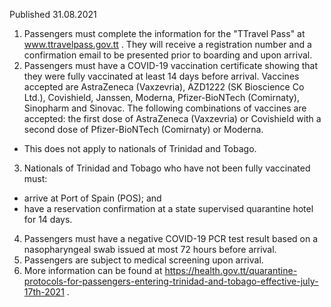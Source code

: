 Published 31.08.2021 
1. Passengers must complete the information for the "TTravel Pass" at <a href="http://www.ttravelpass.gov.tt">www.ttravelpass.gov.tt</a> . They will receive a registration number and a confirmation email to be presented prior to boarding and upon arrival. 
2. Passengers must have a COVID-19 vaccination certificate showing that they were fully vaccinated at least 14 days before arrival. Vaccines accepted are AstraZeneca (Vaxzevria), AZD1222 (SK Bioscience Co Ltd.), Covishield, Janssen, Moderna, Pfizer-BioNTech (Comirnaty), Sinopharm and Sinovac. The following combinations of vaccines are accepted: the first dose of AstraZeneca (Vaxzevria) or Covishield with a second dose of Pfizer-BioNTech (Comirnaty) or Moderna. 
- This does not apply to nationals of Trinidad and Tobago. 
3. Nationals of Trinidad and Tobago who have not been fully vaccinated must:
- arrive at Port of Spain (POS); and
- have a reservation confirmation at a state supervised quarantine hotel for 14 days.
4. Passengers must have a negative COVID-19 PCR test result based on a nasopharyngeal swab issued at most 72 hours before arrival. 
5. Passengers are subject to medical screening upon arrival. 
6. More information can be found at <a href="https://health.gov.tt/quarantine-protocols-for-passengers-entering-trinidad-and-tobago-effective-july-17th-2021">https://health.gov.tt/quarantine-protocols-for-passengers-entering-trinidad-and-tobago-effective-july-17th-2021</a> .

